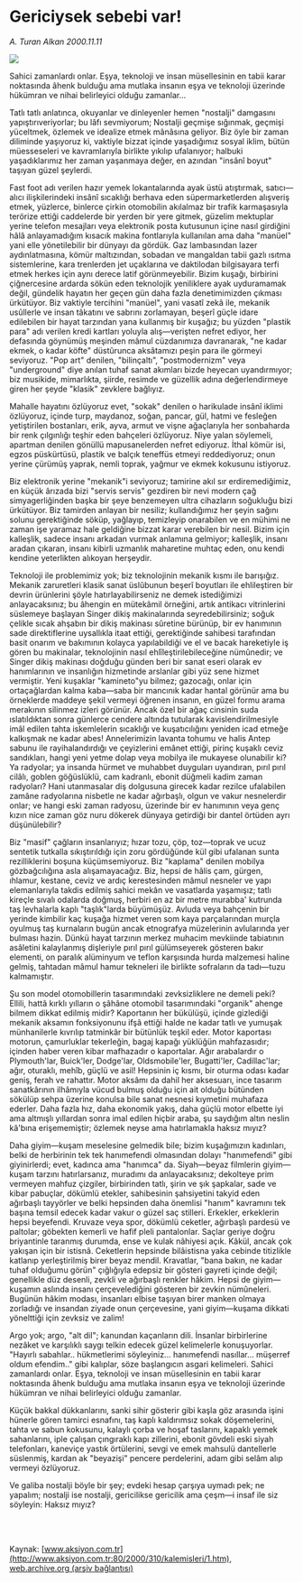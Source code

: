 # Gericiysek sebebi var!

*A. Turan Alkan 2000.11.11*

<div>
 <img border="0" src="/web/20020214183050im_/http://www.aksiyon.com.tr/yazar/aturanalkan.jpg"/>
 <p class="spot">
  Sahici zamanlardı onlar. Eşya, teknoloji ve insan müsellesinin en tabii karar noktasında âhenk bulduğu ama mutlaka insanın eşya ve teknoloji üzerinde hükümran ve nihai belirleyici olduğu zamanlar...
 </p>
 <p class="metin">
 </p>
 <p class="metin">
  Tatlı tatlı anlatınca, okuyanlar ve dinleyenler hemen "nostalji" damgasını yapıştırıveriyorlar; bu lâfı sevmiyorum; Nostalji geçmişe sığınmak, geçmişi yüceltmek, özlemek ve idealize etmek mânâsına geliyor. Biz öyle bir zaman diliminde yaşıyoruz ki, vaktiyle bizzat içinde yaşadığımız sosyal iklim, bütün müesseseleri ve kavramlarıyla birlikte yıkılıp ufalanıyor; halbuki yaşadıklarımız her zaman yaşanmaya değer, en azından "insânî boyut" taşıyan güzel şeylerdi.
 </p>
 <p class="metin">
  Fast foot adı verilen hazır yemek lokantalarında ayak üstü atıştırmak, satıcı—alıcı ilişkilerindeki insânî sıcaklığı berhava eden süpermarketlerden alışveriş etmek, yüzlerce, binlerce çirkin otomobilin akılalmaz bir trafik karmaşasıyla terörize ettiği caddelerde bir yerden bir yere gitmek, güzelim mektuplar yerine telefon mesajları veya elektronik posta kutusunun içine nasıl girdiğini hâlâ anlayamadığım kısacık makina fontlarıyla kullanılan ama daha "manüel" yani elle yönetilebilir bir dünyayı da gördük. Gaz lambasından lazer aydınlatmasına, kömür maltızından, sobadan ve mangaldan tabii gazlı ısıtma sistemlerine, kara trenlerden jet uçaklarına ve daktilodan bilgisayara terfi etmek herkes için aynı derece latif görünmeyebilir. Bizim kuşağı, birbirini çiğnercesine ardarda sökün eden teknolojik yeniliklere ayak uyduramamak değil, gündelik hayatın her geçen gün daha fazla denetimimizden çıkması ürkütüyor. Biz vaktiyle tercihini "manüel", yani vasatî zekâ ile, mekanik usûllerle ve insan tâkatını ve sabrını zorlamayan, beşerî güçle idare edilebilen bir hayat tarzından yana kullanmış bir kuşağız; bu yüzden "plastik para" adı verilen kredi kartları yoluyla alış—verişten nefret ediyor, her defasında göynümüş meşinden mâmul cüzdanımıza davranarak, "ne kadar ekmek, o kadar köfte" düstûrunca aksâtamızı peşin para ile görmeyi seviyoruz. "Pop art" denilen, "bilinçaltı", "postmodernizm" veya "underground" diye anılan tuhaf sanat akımları bizde heyecan uyandırmıyor; biz musikide, mimarlıkta, şiirde, resimde ve güzellik adına değerlendirmeye giren her şeyde "klasik" zevklere bağlıyız.
 </p>
 <p class="metin">
  Mahalle hayatını özlüyoruz evet, "sokak" denilen o harikulade insânî iklimi özlüyoruz, içinde turp, maydanoz, soğan, pancar, gül, hatmi ve fesleğen yetiştirilen bostanları, erik, ayva, armut ve vişne ağaçlarıyla her sonbaharda bir renk çılgınlığı teşhir eden bahçeleri özlüyoruz. Niye yalan söylemeli, apartman denilen gönüllü mapusanelerden nefret ediyoruz. İthal kömür isi, egzos püskürtüsü, plastik ve balçık teneffüs etmeyi reddediyoruz; onun yerine çürümüş yaprak, nemli toprak, yağmur ve ekmek kokusunu istiyoruz.
 </p>
 <p class="metin">
  Biz elektronik yerine "mekanik"i seviyoruz; tamirine akıl sır erdiremediğimiz, en küçük ârızada bizi "servis servis" gezdiren bir nevi modern çağ simyagerliğinden başka bir şeye benzemeyen ultra cihazların soğukluğu bizi ürkütüyor. Biz tamirden anlayan bir nesiliz; kullandığımız her şeyin sağını solunu gerektiğinde söküp, yağlayıp, temizleyip onarabilen ve en mühimi ne zaman işe yaramaz hale geldiğine bizzat karar verebilen bir nesil. Bizim için kalleşlik, sadece insanı arkadan vurmak anlamına gelmiyor; kalleşlik, insanı aradan çıkaran, insanı kibirli uzmanlık maharetine muhtaç eden, onu kendi kendine yeterlikten alıkoyan herşeydir.
 </p>
 <p class="metin">
  Teknoloji ile problemimiz yok; biz teknolojinin mekanik kısmı ile barışığız. Mekanik zaruretleri klasik sanat üslûbunun beşerî boyutları ile ehlileştiren bir devrin ürünlerini şöyle hatırlayabilirseniz ne demek istediğimizi anlayacaksınız; bu âhengin en mütekâmil örneğini, artık antikacı vitrinlerini süslemeye başlayan Singer dikiş makinalarında seyredebilirsiniz; soğuk çelikle sıcak ahşabın bir dikiş makinası sûretine bürünüp, bir ev hanımının sade direktiflerine uysallıkla itaat ettiği, gerektiğinde sahibesi tarafından basit onarım ve bakımının kolayca yapılabildiği ve el ve bacak hareketiyle iş gören bu makinalar, teknolojinin nasıl ehlîleştirilebileceğine nümûnedir; ve Singer dikiş makinası doğduğu günden beri bir sanat eseri olarak ev hanımlarının ve insanlığın hizmetinde arslanlar gibi yüz sene hizmet vermiştir. Yeni kuşaklar "kamineto"yu bilmez; gazocağı, onlar için ortaçağlardan kalma kaba—saba bir mancınık kadar hantal görünür ama bu örneklerde maddeye şekil vermeyi öğrenen insanın, en güzel formu arama merakının silinmez izleri görünür. Ancak özel bir ağaç cinsinin suda ıslatıldıktan sonra günlerce cendere altında tutularak kavislendirilmesiyle imâl edilen tahta iskemlelerin sıcaklığı ve kuşatıcılığını yeniden icad etmeğe kalkışmak ne kadar abes! Annelerimizin lavanta tohumu ve halis Antep sabunu ile rayihalandırdığı ve çeyizlerini emânet ettiği, pirinç kuşaklı ceviz sandıkları, hangi yeni yetme dolap veya mobilya ile mukayese olunabilir ki? Ya radyolar; ya insanda hürmet ve muhabbet duyguları uyandıran, pırıl pırıl cilâlı, goblen göğüslüklü, cam kadranlı, ebonit düğmeli kadim zaman radyoları? Hani utanmasalar diş dolgusuna girecek kadar rezilce ufalabilen zamâne radyolarına nisbetle ne kadar ağırbaşlı, olgun ve vakur nesnelerdir onlar; ve hangi eski zaman radyosu, üzerinde bir ev hanımının veya genç kızın nice zaman göz nuru dökerek dünyaya getirdiği bir dantel örtüden ayrı düşünülebilir?
 </p>
 <p class="metin">
  Biz "masif" çağların insanlarıyız; hızar tozu, çöp, toz—toprak ve ucuz sentetik tutkalla sıkıştırıldığı için zoru gördüğünde kül gibi ufalanan sunta rezilliklerini boşuna küçümsemiyoruz. Biz "kaplama" denilen mobilya gözbağcılığına asla alışamayacağız. Biz, hepsi de hâlis çam, gürgen, ıhlamur, kestane, ceviz ve ardıç kerestesinden mâmul nesneler ve yapı elemanlarıyla takdis edilmiş sahici mekân ve vasatlarda yaşamışız; tatlı kireçle sıvalı odalarda doğmuş, herbiri en az bir metre murabba' kutrunda taş levhalarla kaplı "taşlık"larda büyümüşüz. Avluda veya bahçenin bir yerinde kimbilir kaç kuşağa hizmet veren som kaya parçalarından murçla oyulmuş taş kurnaların bugün ancak etnografya müzelerinin avlularında yer bulması hazin. Dünkü hayat tarzının merkez muhacim mevkiinde tabiatının asâletini kalaylanmış dişleriyle pırıl pırıl gülümseyerek gösteren bakır elementi, on paralık alüminyum ve teflon karşısında hurda malzemesi haline gelmiş, tahtadan mâmul hamur tekneleri ile birlikte sofraların da tadı—tuzu kalmamıştır.
 </p>
 <p class="metin">
  Şu son model otomobillerin tasarımındaki zevksizliklere ne demeli peki? Ellili, hattâ kırklı yılların o şâhâne otomobil tasarımındaki "organik" ahenge bilmem dikkat edilmiş midir? Kaportanın her bükülüşü, içinde gizlediği mekanik aksamın fonksiyonunu ifşâ ettiği halde ne kadar tatlı ve yumuşak münhanilerle kıvrılıp tatminkâr bir bütünlük teşkil eder. Motor kaportası motorun, çamurluklar tekerleğin, bagaj kapağı yüklüğün mahfazasıdır; içinden haber veren kibar mafhazadır o kaportalar. Ağır arabalardır o Plymouth'lar, Buick'ler, Dodge'lar, Oldsmobile'ler, Bugatti'ler, Cadillac'lar; ağır, oturaklı, mehîb, güçlü ve asil! Hepsinin iç kısmı, bir oturma odası kadar geniş, ferah ve rahattır. Motor aksâmı da dahil her aksesuarı, ince tasarım sanatkârının ilhâmıyla vücud bulmuş olduğu için ait olduğu bütünden sökülüp sehpa üzerine konulsa bile sanat nesnesi kıymetini muhafaza ederler. Daha fazla hız, daha ekonomik yakış, daha güçlü motor elbette iyi ama altmışlı yıllardan sonra imal edilen hiçbir araba, şu saydığım altın neslin kâ'bına erişememiştir; özlemek neyse ama hatırlamakla haksız mıyız?
 </p>
 <p class="metin">
  Daha giyim—kuşam meselesine gelmedik bile; bizim kuşağımızın kadınları, belki de herbirinin tek tek hanımefendi olmasından dolayı "hanımefendi" gibi giyinirlerdi; evet, kadınca ama "hanımca" da. Siyah—beyaz filmlerin giyim—kuşam tarzını hatırlarsanız, muradımı da anlayacaksınız; dekolteye prim vermeyen mahfuz çizgiler, birbirinden tatlı, şirin ve şık şapkalar, sade ve kibar pabuçlar, dökümlü etekler, sahibesinin şahsiyetini takyid eden ağırbaşlı tayyörler ve belki hepsinden daha önemlisi "hanım" kavramını tek başına temsil edecek kadar vakur o güzel saç stilleri. Erkekler, erkeklerin hepsi beyefendi. Kruvaze veya spor, dökümlü ceketler, ağırbaşlı pardesü ve paltolar; göbekten kemerli ve hafif pleli pantalonlar. Saçlar geriye doğru briyantinle taranmış durumda, ense ve kulak nâhiyesi açık. Kâkül, ancak çok yakışan için bir istisnâ. Ceketlerin hepsinde bilâistisna yaka cebinde titizlikle katlanıp yerleştirilmiş birer beyaz mendil. Kravatlar, "bana bakın, ne kadar tuhaf olduğumu görün" çığlığıyla edepsiz bir gösteri gayreti içinde değil; genellikle düz desenli, zevkli ve ağırbaşlı renkler hâkim. Hepsi de giyim—kuşamın aslında insanı çerçevelediğini gösteren bir zevkin nümûneleri. Bugünün hâkim modası, insanları elbise taşıyan birer manken olmaya zorladığı ve insandan ziyade onun çerçevesine, yani giyim—kuşama dikkati yönelttiği için zevksiz ve zalim!
 </p>
 <p class="metin">
  Argo yok; argo, "alt dil"; kanundan kaçanların dili. İnsanlar birbirlerine nezâket ve karşılıklı saygı telkin edecek güzel kelimelerle konuşuyorlar. "Hayırlı sabahlar.. hükmetlerimi söyleyiniz... hanımefendi nasıllar... müşerref oldum efendim.." gibi kalıplar, söze başlangıcın asgari kelimeleri. Sahici zamanlardı onlar. Eşya, teknoloji ve insan müsellesinin en tabii karar noktasında âhenk bulduğu ama mutlaka insanın eşya ve teknoloji üzerinde hükümran ve nihai belirleyici olduğu zamanlar.
 </p>
 <p class="metin">
  Küçük bakkal dükkanlarını, sanki sihir gösterir gibi kaşla göz arasında işini hünerle gören tamirci esnafını, taş kaplı kaldırımsız sokak döşemelerini, tahta ve sabun kokusunu, kalaylı çorba ve hoşaf taslarını, kapaklı yemek sahanlarını, iple çalışan çıngıraklı kapı zillerini, ebonit gövdeli eski siyah telefonları, kaneviçe yastık örtülerini, sevgi ve emek mahsulü dantellerle süslenmiş, kardan ak "beyazişi" pencere perdelerini, adam gibi selâm alıp vermeyi özlüyoruz.
 </p>
 <p class="metin">
  Ve galiba nostalji böyle bir şey; evdeki hesap çarşıya uymadı pek; ne yapalım; nostalji ise nostalji, gericilikse gericilik ama çeşm—i insaf ile siz söyleyin: Haksız mıyız?
 </p>
 <p class="metin">
  <br/>
  <br/>
 </p>
</div>

Kaynak: [www.aksiyon.com.tr](http://www.aksiyon.com.tr:80/2000/310/kalemisleri/1.htm), [web.archive.org (arşiv bağlantısı)](http://web.archive.org/web/20020214183050/http://www.aksiyon.com.tr:80/2000/310/kalemisleri/1.htm)
